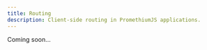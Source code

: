 ```yaml
---
title: Routing 
description: Client-side routing in PromethiumJS applications.
---
```


Coming soon...
